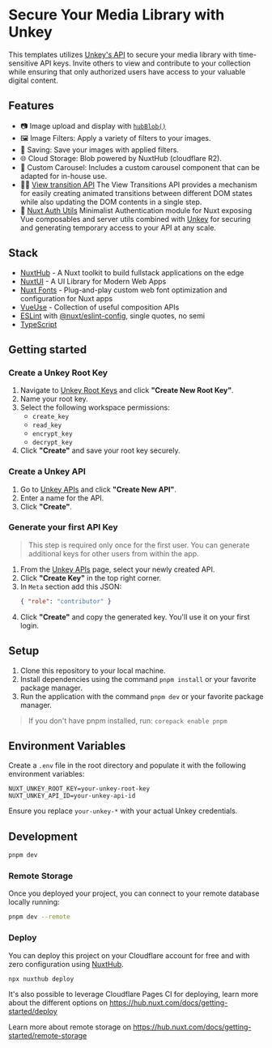 # Secure Your Media Library with Unkey

This templates utilizes [Unkey's API](https://www.unkey.com/docs/api-reference/overview) to secure your media library with time-sensitive API keys. Invite others to view and contribute to your collection while ensuring that only authorized users have access to your valuable digital content.

## Features

- 📷 Image upload and display with [`hubBlob()`](http://hub.nuxt.com/docs/storage/blob)
- 🖼️ Image Filters: Apply a variety of filters to your images.
- 💾 Saving: Save your images with applied filters.
- 🌐 Cloud Storage: Blob powered by NuxtHub (cloudflare R2).
- 🎠 Custom Carousel: Includes a custom carousel component that can be adapted for in-house use.
- 🏃🏻 [View transition API](https://developer.chrome.com/docs/web-platform/view-transitions) The View Transitions API provides a mechanism for easily creating animated transitions between different DOM states while also updating the DOM contents in a single step.
- 🔑 [Nuxt Auth Utils](https://github.com/Atinux/nuxt-auth-utils) Minimalist Authentication module for Nuxt exposing Vue composables and server utils combined with [Unkey](https://www.unkey.com/) for securing and generating temporary access to your API at any scale.

## Stack

- [NuxtHub](https://hub.nuxt.com) - A Nuxt toolkit to build fullstack applications on the edge
- [NuxtUI](https://ui.nuxt.com/getting-started) - A UI Library for Modern Web Apps
- [Nuxt Fonts](https://github.com/nuxt/fonts) - Plug-and-play custom web font optimization and configuration for Nuxt apps
- [VueUse](https://github.com/antfu/vueuse) - Collection of useful composition APIs
- [ESLint](https://eslint.org/) with [@nuxt/eslint-config](https://github.com/nuxt/eslint), single quotes, no semi
- [TypeScript](https://www.typescriptlang.org/)

## Getting started

### Create a Unkey Root Key

1. Navigate to [Unkey Root Keys](https://app.unkey.com/settings/root-key) and click **"Create New Root Key"**.
2. Name your root key.
3. Select the following workspace permissions:
   - `create_key`
   - `read_key`
   - `encrypt_key`
   - `decrypt_key`
4. Click **"Create"** and save your root key securely.

### Create a Unkey API

1. Go to [Unkey APIs](https://app.unkey.com/apis) and click **"Create New API"**.
2. Enter a name for the API.
3. Click **"Create"**.

### Generate your first API Key

> This step is required only once for the first user. You can generate additional keys for other users from within the app.

1. From the [Unkey APIs](https://app.unkey.com/apis) page, select your newly created API.
2. Click **"Create Key"** in the top right corner.
3. In `Meta` section add this JSON:
   ```json
   { "role": "contributor" }
   ```
4. Click **"Create"** and copy the generated key. You'll use it on your first login.

## Setup

1. Clone this repository to your local machine.
2. Install dependencies using the command `pnpm install` or your favorite package manager.
3. Run the application with the command `pnpm dev` or your favorite package manager.

> If you don't have pnpm installed, run: `corepack enable pnpm`

## Environment Variables

Create a `.env` file in the root directory and populate it with the following environment variables:

```env
NUXT_UNKEY_ROOT_KEY=your-unkey-root-key
NUXT_UNKEY_API_ID=your-unkey-api-id
```

Ensure you replace `your-unkey-*` with your actual Unkey credentials.

## Development

```bash
pnpm dev
```

### Remote Storage

Once you deployed your project, you can connect to your remote database locally running:

```bash
pnpm dev --remote
```

### Deploy

You can deploy this project on your Cloudflare account for free and with zero configuration using [NuxtHub](https://hub.nuxt.com).

```bash
npx nuxthub deploy
```

It's also possible to leverage Cloudflare Pages CI for deploying, learn more about the different options on https://hub.nuxt.com/docs/getting-started/deploy

Learn more about remote storage on https://hub.nuxt.com/docs/getting-started/remote-storage
